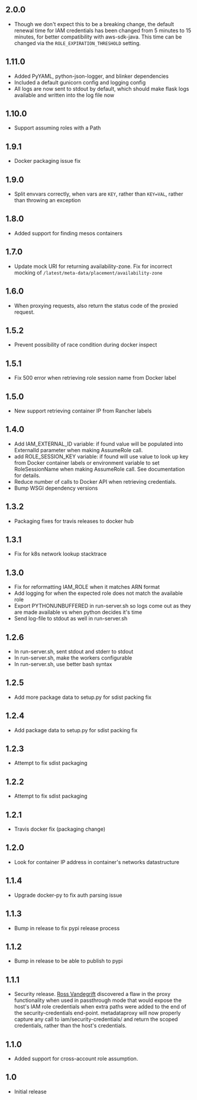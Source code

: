 ## 2.0.0

* Though we don't expect this to be a breaking change, the default renewal time for IAM credentials has been changed from 5 minutes to 15 minutes, for better compatibility with aws-sdk-java. This time can be changed via the `ROLE_EXPIRATION_THRESHOLD` setting.

## 1.11.0

* Added PyYAML, python-json-logger, and blinker dependencies
* Included a default gunicorn config and logging config
* All logs are now sent to stdout by default, which should make flask logs available and written into the log file now

## 1.10.0

* Support assuming roles with a Path

## 1.9.1

* Docker packaging issue fix

## 1.9.0

* Split envvars correctly, when vars are `KEY`, rather than `KEY=VAL`, rather than throwing an exception

## 1.8.0

* Added support for finding mesos containers

## 1.7.0

* Update mock URI for returning availability-zone. Fix for incorrect mocking of ``/latest/meta-data/placement/availability-zone``

## 1.6.0

* When proxying requests, also return the status code of the proxied request.

## 1.5.2

* Prevent possibility of race condition during docker inspect

## 1.5.1

* Fix 500 error when retrieving role session name from Docker label

## 1.5.0

* New support retrieving container IP from Rancher labels

## 1.4.0

* Add IAM\_EXTERNAL\_ID variable: if found value will be populated into ExternalId parameter when making AssumeRole call.
* add ROLE\_SESSION\_KEY variable: if found will use value to look up key from Docker container labels or environment variable to set RoleSessionName when making AssumeRole call. See documentation for details.
* Reduce number of calls to Docker API when retrieving credentials.
* Bump WSGI dependency versions

## 1.3.2

* Packaging fixes for travis releases to docker hub

## 1.3.1

* Fix for k8s network lookup stacktrace

## 1.3.0

* Fix for reformatting IAM\_ROLE when it matches ARN format
* Add logging for when the expected role does not match the available role
* Export PYTHONUNBUFFERED in run-server.sh so logs come out as they are made available vs when python decides it's time
* Send log-file to stdout as well in run-server.sh

## 1.2.6

* In run-server.sh, sent stdout and stderr to stdout
* In run-server.sh, make the workers configurable
* In run-server.sh, use better bash syntax

## 1.2.5

* Add more package data to setup.py for sdist packing fix

## 1.2.4

* Add package data to setup.py for sdist packing fix

## 1.2.3

* Attempt to fix sdist packaging

## 1.2.2

* Attempt to fix sdist packaging

## 1.2.1

* Travis docker fix (packaging change)

## 1.2.0

* Look for container IP address in container's networks datastructure

## 1.1.4

* Upgrade docker-py to fix auth parsing issue

## 1.1.3

* Bump in release to fix pypi release process

## 1.1.2

* Bump in release to be able to publish to pypi

## 1.1.1

* Security release. [Ross Vandegrift](https://github.com/rvandegrift/) discovered a flaw in the proxy functionality when used in passthrough mode that would expose the host's IAM role credentials when extra paths were added to the end of the security-credentials end-point. metadataproxy will now properly capture any call to iam/security-credentials/<role> and return the scoped credentials, rather than the host's credentials.

## 1.1.0

* Added support for cross-account role assumption.

## 1.0

* Initial release
